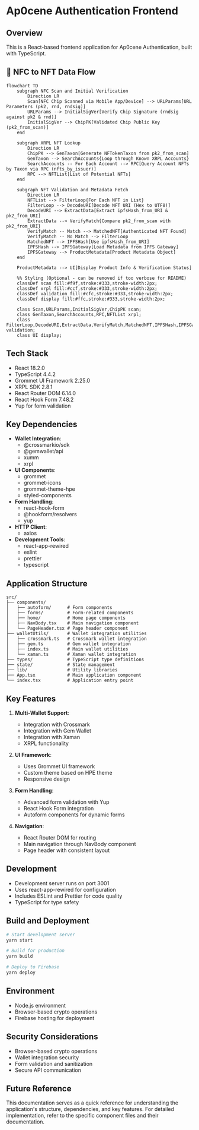 # Ap0cene Authentication Frontend

## Overview

This is a React-based frontend application for Ap0cene Authentication, built with TypeScript.

## 🧬 NFC to NFT Data Flow

```mermaid
flowchart TD
    subgraph NFC Scan and Initial Verification
        Direction LR
        Scan[NFC Chip Scanned via Mobile App/Device] --> URLParams[URL Parameters (pk2, rnd, rndsig)]
        URLParams --> InitialSigVer[Verify Chip Signature (rndsig against pk2 & rnd)]
        InitialSigVer --> ChipPK[Validated Chip Public Key (pk2_from_scan)]
    end

    subgraph XRPL NFT Lookup
        Direction LR
        ChipPK --> GenTaxon[Generate NFTokenTaxon from pk2_from_scan]
        GenTaxon --> SearchAccounts{Loop through Known XRPL Accounts}
        SearchAccounts -- For Each Account --> RPC[Query Account NFTs by Taxon via RPC (nfts_by_issuer)]
        RPC --> NFTList[List of Potential NFTs]
    end

    subgraph NFT Validation and Metadata Fetch
        Direction LR
        NFTList --> FilterLoop{For Each NFT in List}
        FilterLoop --> DecodeURI[Decode NFT URI (Hex to UTF8)]
        DecodeURI --> ExtractData[Extract ipfsHash_from_URI & pk2_from_URI]
        ExtractData --> VerifyMatch{Compare pk2_from_scan with pk2_from_URI}
        VerifyMatch -- Match --> MatchedNFT[Authenticated NFT Found]
        VerifyMatch -- No Match --> FilterLoop
        MatchedNFT --> IPFSHash[Use ipfsHash_from_URI]
        IPFSHash --> IPFSGateway[Load Metadata from IPFS Gateway]
        IPFSGateway --> ProductMetadata[Product Metadata Object]
    end

    ProductMetadata --> UI[Display Product Info & Verification Status]

    %% Styling (Optional - can be removed if too verbose for README)
    classDef scan fill:#f9f,stroke:#333,stroke-width:2px;
    classDef xrpl fill:#ccf,stroke:#333,stroke-width:2px;
    classDef validation fill:#cfc,stroke:#333,stroke-width:2px;
    classDef display fill:#ffc,stroke:#333,stroke-width:2px;

    class Scan,URLParams,InitialSigVer,ChipPK scan;
    class GenTaxon,SearchAccounts,RPC,NFTList xrpl;
    class FilterLoop,DecodeURI,ExtractData,VerifyMatch,MatchedNFT,IPFSHash,IPFSGateway,ProductMetadata validation;
    class UI display;
```

## Tech Stack

- React 18.2.0
- TypeScript 4.4.2
- Grommet UI Framework 2.25.0
- XRPL SDK 2.8.1
- React Router DOM 6.14.0
- React Hook Form 7.48.2
- Yup for form validation

## Key Dependencies

- **Wallet Integration**:
  - @crossmarkio/sdk
  - @gemwallet/api
  - xumm
  - xrpl
- **UI Components**:
  - grommet
  - grommet-icons
  - grommet-theme-hpe
  - styled-components
- **Form Handling**:
  - react-hook-form
  - @hookform/resolvers
  - yup
- **HTTP Client**:
  - axios
- **Development Tools**:
  - react-app-rewired
  - eslint
  - prettier
  - typescript

## Application Structure

```
src/
├── components/
│   ├── autoform/      # Form components
│   ├── forms/         # Form-related components
│   ├── home/          # Home page components
│   ├── NavBody.tsx    # Main navigation component
│   └── PageHeader.tsx # Page header component
├── walletUtils/       # Wallet integration utilities
│   ├── crossmark.ts   # Crossmark wallet integration
│   ├── gem.ts         # Gem wallet integration
│   ├── index.ts       # Main wallet utilities
│   └── xaman.ts       # Xaman wallet integration
├── types/             # TypeScript type definitions
├── state/             # State management
├── lib/               # Utility libraries
├── App.tsx            # Main application component
└── index.tsx          # Application entry point
```

## Key Features

1. **Multi-Wallet Support**:

   - Integration with Crossmark
   - Integration with Gem Wallet
   - Integration with Xaman
   - XRPL functionality

2. **UI Framework**:

   - Uses Grommet UI framework
   - Custom theme based on HPE theme
   - Responsive design

3. **Form Handling**:

   - Advanced form validation with Yup
   - React Hook Form integration
   - Autoform components for dynamic forms

4. **Navigation**:
   - React Router DOM for routing
   - Main navigation through NavBody component
   - Page header with consistent layout

## Development

- Development server runs on port 3001
- Uses react-app-rewired for configuration
- Includes ESLint and Prettier for code quality
- TypeScript for type safety

## Build and Deployment

```bash
# Start development server
yarn start

# Build for production
yarn build

# Deploy to Firebase
yarn deploy
```

## Environment

- Node.js environment
- Browser-based crypto operations
- Firebase hosting for deployment

## Security Considerations

- Browser-based crypto operations
- Wallet integration security
- Form validation and sanitization
- Secure API communication

## Future Reference

This documentation serves as a quick reference for understanding the application's structure, dependencies, and key features. For detailed implementation, refer to the specific component files and their documentation.
